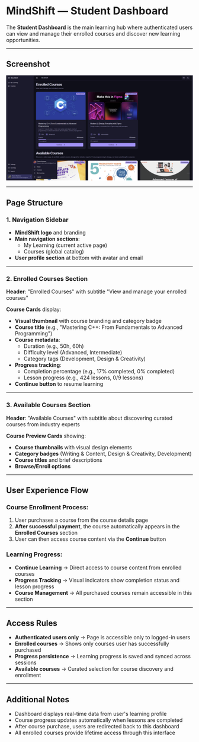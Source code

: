 # MindShift — Student Dashboard

The **Student Dashboard** is the main learning hub where authenticated users can view and manage their enrolled courses and discover new learning opportunities.

---

## Screenshot

![MindShift Student Dashboard](../images/student-dashboard-page.png)

---

## Page Structure

### 1. Navigation Sidebar
- **MindShift logo** and branding
- **Main navigation sections**:
  - My Learning (current active page)
  - Courses (global catalog)
- **User profile section** at bottom with avatar and email

---

### 2. Enrolled Courses Section
**Header**: "Enrolled Courses" with subtitle "View and manage your enrolled courses"

**Course Cards** display:
- **Visual thumbnail** with course branding and category badge
- **Course title** (e.g., "Mastering C++: From Fundamentals to Advanced Programming")
- **Course metadata**:
  - Duration (e.g., 50h, 60h)
  - Difficulty level (Advanced, Intermediate)
  - Category tags (Development, Design & Creativity)
- **Progress tracking**:
  - Completion percentage (e.g., 17% completed, 0% completed)
  - Lesson progress (e.g., 424 lessons, 0/9 lessons)
- **Continue button** to resume learning

---

### 3. Available Courses Section
**Header**: "Available Courses" with subtitle about discovering curated courses from industry experts

**Course Preview Cards** showing:
- **Course thumbnails** with visual design elements
- **Category badges** (Writing & Content, Design & Creativity, Development)
- **Course titles** and brief descriptions
- **Browse/Enroll options**

---

## User Experience Flow

### Course Enrollment Process:
1. User purchases a course from the course details page
2. **After successful payment**, the course automatically appears in the **Enrolled Courses** section
3. User can then access course content via the **Continue** button

### Learning Progress:
- **Continue Learning** → Direct access to course content from enrolled courses
- **Progress Tracking** → Visual indicators show completion status and lesson progress
- **Course Management** → All purchased courses remain accessible in this section

---

## Access Rules

- **Authenticated users only** → Page is accessible only to logged-in users
- **Enrolled courses** → Shows only courses user has successfully purchased
- **Progress persistence** → Learning progress is saved and synced across sessions
- **Available courses** → Curated selection for course discovery and enrollment

---

## Additional Notes

- Dashboard displays real-time data from user's learning profile
- Course progress updates automatically when lessons are completed
- After course purchase, users are redirected back to this dashboard
- All enrolled courses provide lifetime access through this interface